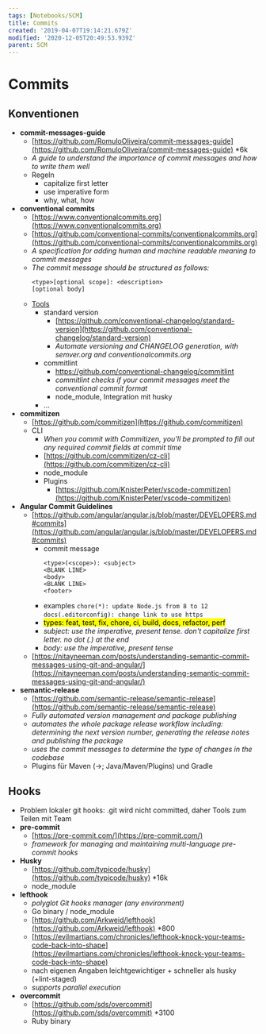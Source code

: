 ```yaml
---
tags: [Notebooks/SCM]
title: Commits
created: '2019-04-07T19:14:21.679Z'
modified: '2020-12-05T20:49:53.939Z'
parent: SCM
---
```


# Commits

## Konventionen
- **commit-messages-guide**
  - [https://github.com/RomuloOliveira/commit-messages-guide](https://github.com/RomuloOliveira/commit-messages-guide) *6k
  - *A guide to understand the importance of commit messages and how to write them well*
  - Regeln
    - capitalize first letter
    - use imperative form
    - why, what, how
- **conventional commits**
  - [https://www.conventionalcommits.org](https://www.conventionalcommits.org)
  - [https://github.com/conventional-commits/conventionalcommits.org](https://github.com/conventional-commits/conventionalcommits.org)
  - *A specification for adding human and machine readable meaning to commit messages*
  - *The commit message should be structured as follows:*
    ```
    <type>[optional scope]: <description>
    [optional body]
    ```
  - [Tools](https://www.conventionalcommits.org/en/v1.0.0/#tooling-for-conventional-commits)
    - standard version
      - [https://github.com/conventional-changelog/standard-version](https://github.com/conventional-changelog/standard-version)
      - *Automate versioning and CHANGELOG generation, with semver.org and conventionalcommits.org*
    - commitlint
      - https://github.com/conventional-changelog/commitlint
      - *commitlint checks if your commit messages meet the conventional commit format*
      - node_module, Integration mit husky
    - ...
- **commitizen**
  - [https://github.com/commitizen](https://github.com/commitizen)
  - CLI
    - *When you commit with Commitizen, you'll be prompted to fill out any required commit fields at commit time*
    - [https://github.com/commitizen/cz-cli](https://github.com/commitizen/cz-cli)
    - node_module
    - Plugins
      - [https://github.com/KnisterPeter/vscode-commitizen](https://github.com/KnisterPeter/vscode-commitizen)
- **Angular Commit Guidelines**
  - [https://github.com/angular/angular.js/blob/master/DEVELOPERS.md#commits](https://github.com/angular/angular.js/blob/master/DEVELOPERS.md#commits)
    - commit message
      ```
      <type>(<scope>): <subject>
      <BLANK LINE>
      <body>
      <BLANK LINE>
      <footer>
      ```
    - examples
      `chore(*): update Node.js from 8 to 12`
      `docs(.editorconfig): change link to use https`
    - <mark>types: feat, test, fix, chore, ci, build, docs, refactor, perf</mark>
    - *subject: use the imperative, present tense. don't capitalize first letter. no dot (.) at the end*
    - *body: use the imperative, present tense*
  - [https://nitayneeman.com/posts/understanding-semantic-commit-messages-using-git-and-angular/](https://nitayneeman.com/posts/understanding-semantic-commit-messages-using-git-and-angular/)
- **semantic-release**
  - [https://github.com/semantic-release/semantic-release](https://github.com/semantic-release/semantic-release)
  - *Fully automated version management and package publishing*
  - *automates the whole package release workflow including: determining the next version number, generating the release notes and publishing the package*
  - *uses the commit messages to determine the type of changes in the codebase*
  - Plugins für Maven (→; Java/Maven/Plugins) und Gradle


## Hooks
- Problem lokaler git hooks: .git wird nicht committed, daher Tools zum Teilen mit Team
- **pre-commit**
  - [https://pre-commit.com/](https://pre-commit.com/)
  - *framework for managing and maintaining multi-language pre-commit hooks*
- **Husky**
  - [https://github.com/typicode/husky](https://github.com/typicode/husky) *16k
  - node_module
- **lefthook**
  - *polyglot Git hooks manager (any environment)*
  - Go binary / node_module
  - [https://github.com/Arkweid/lefthook](https://github.com/Arkweid/lefthook) *800
  - [https://evilmartians.com/chronicles/lefthook-knock-your-teams-code-back-into-shape](https://evilmartians.com/chronicles/lefthook-knock-your-teams-code-back-into-shape)
  - nach eigenen Angaben leichtgewichtiger + schneller als husky (+lint-staged)
  - *supports parallel execution*
- **overcommit**
  - [https://github.com/sds/overcommit](https://github.com/sds/overcommit) *3100
  - Ruby binary
